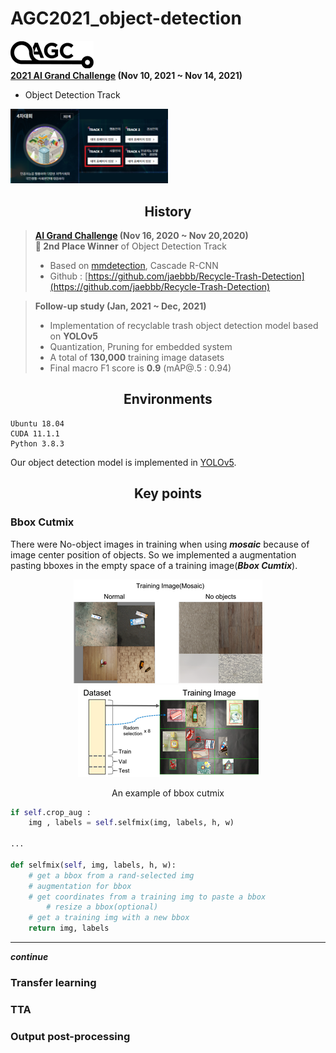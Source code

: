 # AGC2021_object-detection
![](asset/agc2021_1.png)  
**[2021 AI Grand Challenge](https://www.ai-challenge.or.kr/) (Nov 10, 2021 ~ Nov 14, 2021)**  
- Object Detection Track  
<img src="asset/agc2021_2.png" width="50%"/>


## <div align="center">History</div>
> **[AI Grand Challenge](http://www.ai-challenge.kr) (Nov 16, 2020  ~ Nov 20,2020)**  
**🥈 2nd Place Winner** of Object Detection Track  
>- Based on [mmdetection](https://github.com/open-mmlab/mmdetection), Cascade R-CNN
>- Github : [https://github.com/jaebbb/Recycle-Trash-Detection](https://github.com/jaebbb/Recycle-Trash-Detection)

> **Follow-up study (Jan, 2021 ~ Dec, 2021)**  
>- Implementation of recyclable trash object detection model based on **YOLOv5**
>- Quantization, Pruning for embedded system
>- A total of **130,000** training image datasets
>- Final macro F1 score is **0.9** (mAP@.5 : 0.94)


## <div align="center">Environments</div>
```
Ubuntu 18.04   
CUDA 11.1.1
Python 3.8.3
```
Our object detection model is implemented in [YOLOv5](https://github.com/ultralytics/yolov5).


## <div align="center">Key points</div>
### Bbox Cutmix 
There were No-object images in training when using ***mosaic*** because of image center position of objects. So we implemented a augmentation pasting bboxes in the empty space of a training image(***Bbox Cumtix***).
<div align="center">
<img src="asset/image01.png" hspace=20/><img src="asset/image02.png" hspace=20/>
<p>An example of bbox cutmix</p>
</div>

```python
if self.crop_aug :
    img , labels = self.selfmix(img, labels, h, w)

...

def selfmix(self, img, labels, h, w):
    # get a bbox from a rand-selected img
    # augmentation for bbox
    # get coordinates from a training img to paste a bbox
        # resize a bbox(optional)
    # get a training img with a new bbox
    return img, labels
```

---
***continue***


### Transfer learning

### TTA

### Output post-processing



